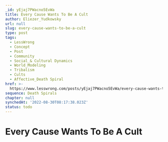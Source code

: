 ```yaml
---
_id: yEjaj7PWacno5EvWa
title: Every Cause Wants To Be A Cult
author: Eliezer_Yudkowsky
url: null
slug: every-cause-wants-to-be-a-cult
type: post
tags:
  - LessWrong
  - Concept
  - Post
  - Community
  - Social_& Cultural Dynamics
  - World_Modeling
  - Tribalism
  - Cults
  - Affective_Death Spiral
href: >-
  https://www.lesswrong.com/posts/yEjaj7PWacno5EvWa/every-cause-wants-to-be-a-cult
sequence: Death Spirals
chapter: null
synchedAt: '2022-08-30T08:17:38.023Z'
status: todo
---
```


# Every Cause Wants To Be A Cult
